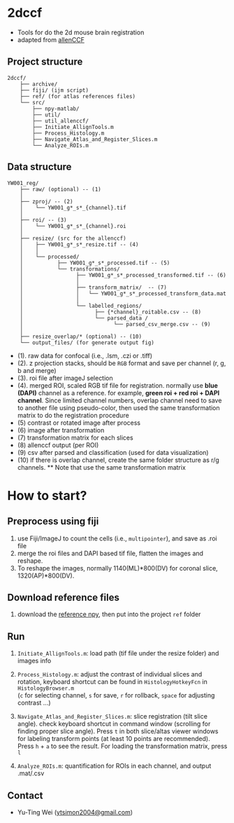 2dccf
======

* Tools for do the 2d mouse brain registration
* adapted from [allenCCF](https://github.com/cortex-lab/allenCCF)


## Project structure
    2dccf/
        ├── archive/ 
        ├── fiji/ (ijm script)
        ├── ref/ (for atlas references files)
        └── src/
            ├── npy-matlab/
            ├── util/
            ├── util_allenccf/
            ├── Initiate_AllignTools.m
            ├── Process_Histology.m
            ├── Navigate_Atlas_and_Register_Slices.m
            └── Analyze_ROIs.m

## Data structure

    YW001_reg/
        ├── raw/ (optional) -- (1)
        │
        ├── zproj/ -- (2)
        │    └── YW001_g*_s*_{channel}.tif
        │
        ├── roi/ -- (3)
        │    └── YW001_g*_s*_{channel}.roi  
        │
        ├── resize/ (src for the allenccf) 
        │    ├── YW001_g*_s*_resize.tif -- (4)
        │    │ 
        │    └── processed/
        │           ├── YW001_g*_s*_processed.tif -- (5)
        │           └── transformations/
        │                 ├── YW001_g*_s*_processed_transformed.tif -- (6)
        │                 │
        │                 ├── transform_matrix/  -- (7)
        │                 │   └── YW001_g*_s*_processed_transform_data.mat
        │                 │ 
        │                 └── labelled_regions/
        │                       ├── {*channel}_roitable.csv -- (8) 
        │                       └── parsed_data / 
        │                             └── parsed_csv_merge.csv -- (9)
        │
        ├── resize_overlap/* (optional) -- (10)
        └── output_files/ (for generate output fig)

* (1). raw data for confocal (i.e., .lsm, .czi or .tiff)
* (2). z projection stacks, should be `RGB` format and save per channel (r, g, b and merge)
* (3). roi file after imageJ selection
* (4). merged ROI, scaled RGB tif file for registration. normally use **blue (DAPI)** channel as a reference.
  for example, **green roi + red roi + DAPI channel**. Since limited channel numbers, overlap channel need to save to
  another file using pseudo-color, then used the same transformation matrix to do the registration procedure
* (5) contrast or rotated image after process
* (6) image after transformation
* (7) transformation matrix for each slices
* (8) allenccf output (per ROI)
* (9) csv after parsed and classification (used for data visualization)
* (10) if there is overlap channel, create the same folder structure as r/g channels. ** Note that use the same transformation matrix

# How to start?
## Preprocess using fiji
1. use Fiji/ImageJ to count the cells (i.e., `multipointer`), and save as .roi file
2. merge the roi files and DAPI based tif file, flatten the images and reshape. 
3. To reshape the images, normally 1140(ML)*800(DV) for coronal slice, 1320(AP)*800(DV).

## Download reference files
1. download the [reference npy](http://data.cortexlab.net/allenCCF/), then put into the project `ref` folder

## Run 
1. `Initiate_AllignTools.m`: load path (tif file under the resize folder) and images info

2. `Process_Histology.m`: adjust the contrast of individual slices and rotation, 
keyboard shortcut can be found in `HistologyHotkeyFcn` in `HistologyBrowser.m`\
   (`c` for selecting channel, `s` for save, `r` for rollback, `space` for adjusting contrast ...)

3. `Navigate_Atlas_and_Register_Slices.m`: slice registration (tilt slice angle). check keyboard shortcut in command window
   (scrolling for finding proper slice angle). Press `t` in both slice/altas viewer windows for labeling transform points (at least 10 points are recommended).
   Press `h` + `a` to see the result. For loading the transformation matrix, press `l`

4. `Analyze_ROIs.m`: quantification for ROIs in each channel, and output .mat/.csv 


## Contact
- Yu-Ting Wei (ytsimon2004@gmail.com)
